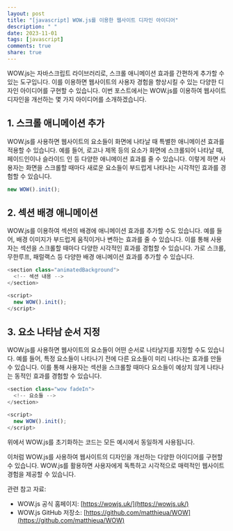 ```yaml
---
layout: post
title: "[javascript] WOW.js를 이용한 웹사이트 디자인 아이디어"
description: " "
date: 2023-11-01
tags: [javascript]
comments: true
share: true
---
```


WOW.js는 자바스크립트 라이브러리로, 스크롤 애니메이션 효과를 간편하게 추가할 수 있는 도구입니다. 이를 이용하면 웹사이트의 사용자 경험을 향상시킬 수 있는 다양한 디자인 아이디어를 구현할 수 있습니다. 이번 포스트에서는 WOW.js를 이용하여 웹사이트 디자인을 개선하는 몇 가지 아이디어를 소개하겠습니다.

## 1. 스크롤 애니메이션 추가

WOW.js를 사용하면 웹사이트의 요소들이 화면에 나타날 때 특별한 애니메이션 효과를 적용할 수 있습니다. 예를 들어, 로고나 제목 등의 요소가 화면에 스크롤되어 나타날 때, 페이드인이나 슬라이드 인 등 다양한 애니메이션 효과를 줄 수 있습니다. 이렇게 하면 사용자는 화면을 스크롤할 때마다 새로운 요소들이 부드럽게 나타나는 시각적인 효과를 경험할 수 있습니다.

```javascript
new WOW().init();
```

## 2. 섹션 배경 애니메이션

WOW.js를 이용하여 섹션의 배경에 애니메이션 효과를 추가할 수도 있습니다. 예를 들어, 배경 이미지가 부드럽게 움직이거나 변하는 효과를 줄 수 있습니다. 이를 통해 사용자는 섹션을 스크롤할 때마다 다양한 시각적인 효과를 경험할 수 있습니다. 가로 스크롤, 무한루프, 패럴랙스 등 다양한 배경 애니메이션 효과를 추가할 수 있습니다.

```javascript
<section class="animatedBackground">
  <!-- 섹션 내용 -->
</section>

<script>
  new WOW().init();
</script>
```

## 3. 요소 나타남 순서 지정

WOW.js를 사용하면 웹사이트의 요소들이 어떤 순서로 나타날지를 지정할 수도 있습니다. 예를 들어, 특정 요소들이 나타나기 전에 다른 요소들이 미리 나타나는 효과를 만들 수 있습니다. 이를 통해 사용자는 섹션을 스크롤할 때마다 요소들이 예상치 않게 나타나는 동적인 효과를 경험할 수 있습니다.

```javascript
<section class="wow fadeIn">
  <!-- 요소들 -->
</section>

<script>
  new WOW().init();
</script>
```

위에서 WOW.js를 초기화하는 코드는 모든 예시에서 동일하게 사용됩니다.

이처럼 WOW.js를 사용하여 웹사이트의 디자인을 개선하는 다양한 아이디어를 구현할 수 있습니다. WOW.js를 활용하면 사용자에게 독특하고 시각적으로 매력적인 웹사이트 경험을 제공할 수 있습니다. 

관련 참고 자료:
- WOW.js 공식 홈페이지: [https://wowjs.uk/](https://wowjs.uk/)
- WOW.js GitHub 저장소: [https://github.com/matthieua/WOW](https://github.com/matthieua/WOW)
